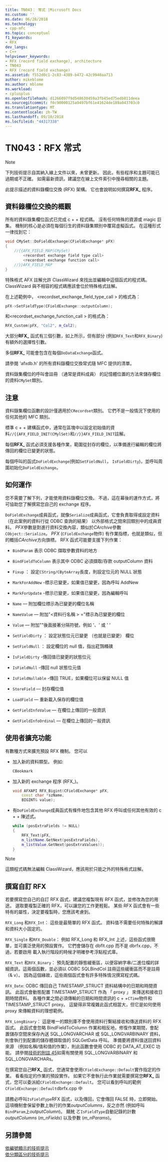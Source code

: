 ```yaml
---
title: TN043： 常式 |Microsoft Docs
ms.custom: ''
ms.date: 06/28/2018
ms.technology:
- cpp-mfc
ms.topic: conceptual
f1_keywords:
- RFX
dev_langs:
- C++
helpviewer_keywords:
- RFX (record field exchange), architecture
- TN043
- RFX (record field exchange)
ms.assetid: f552d0c1-2c83-4389-b472-42c9940aa713
author: mikeblome
ms.author: mblome
ms.workload:
- cplusplus
ms.openlocfilehash: d1266097f9d548630459a3fb45ed75edb811deea
ms.sourcegitcommit: f0c90000125a9497bf61e41624de189a043703c0
ms.translationtype: MT
ms.contentlocale: zh-TW
ms.lasthandoff: 09/10/2018
ms.locfileid: "44317338"
---
```

# <a name="tn043-rfx-routines"></a>TN043：RFX 常式

> [!NOTE]
> 下列技術提示自其納入線上文件以來，未曾更新。 因此，有些程序和主題可能已過期或不正確。 如需最新資訊，建議您在線上文件索引中搜尋相關的主題。

此提示描述的資料錄欄位交換 (RFX) 架構。 它也會說明如何撰寫**RFX_** 程序。

## <a name="overview-of-record-field-exchange"></a>資料錄欄位交換的概觀

所有的資料錄集欄位函式已完成 c + + 程式碼。 沒有任何特殊的資源或 magic 巨集。 機制的核心是必須在每個衍生的資料錄集類別中覆寫虛擬函式。 在這種形式一律找到它：

```cpp
void CMySet::DoFieldExchange(CFieldExchange* pFX)
{
    //{{AFX_FIELD_MAP(CMySet)
        <recordset exchange field type call>
        <recordset exchange function call>
    //}}AFX_FIELD_MAP
}
```

特殊格式 AFX 註解允許 ClassWizard 來找出並編輯中這個函式的程式碼。 ClassWizard 與不相容的程式碼應該會位於特殊格式註解。

在上述範例中， \<recordset_exchange_field_type_call > 的格式為：

```cpp
pFX->SetFieldType(CFieldExchange::outputColumn);
```

和\<recordset_exchange_function_call > 的格式為：

```cpp
RFX_Custom(pFX, "Col2", m_Col2);
```

大部分**RFX_** 函式有三個引數，如上所示，但有部分 (例如`RFX_Text`和`RFX_Binary`) 有額外的選擇性引數。

多個**RFX_** 可能會包含在每個`DoDataExchange`函式。

請參閱 'afxdb.h' 的所有資料錄欄位交換常式隨 MFC 提供的清單。

資料錄集欄位的呼叫會註冊 （通常是資料成員） 的記憶體位置的方法來儲存欄位的資料`CMySet`類別。

## <a name="notes"></a>注意

資料錄集欄位函數的設計僅適用於`CRecordset`類別。 它們不是一般情況下使用的任何其他的 MFC 類別。

標準 c + + 建構函式中，通常在區塊中以設定初始值的資料`//{{AFX_FIELD_INIT(CMylSet)`和`//}}AFX_FIELD_INIT`註解。

每個**RFX_** 函式必須支援各種作業，範圍從封存的欄位，以準備進行編輯的欄位將傳回的欄位已變更的狀態。

每個呼叫的函式`DoFieldExchange`(例如`SetFieldNull`， `IsFieldDirty`)，並呼叫周圍初始化`DoFieldExchange`。

## <a name="how-does-it-work"></a>如何運作

您不需要了解下列，才能使用資料錄欄位交換。 不過，這在幕後的運作方式，將可協助您了解撰寫您自己的 exchange 程序。

`DoFieldExchange`成員函式，就像`Serialize`成員函式，它會負責取得或設定資料 （在此案例的資料行從 ODBC 查詢的結果） 以外部格式之間來回類別中的成員資料。 *PFX*參數是對進行資料交換內容，類似於*CArchive*參數`CObject::Serialize`。 *PFX* (`CFieldExchange`物件) 有作業指標，也就是類似，但的概括*CArchive*方向旗標。 RFX 函式可能要支援下列作業：

- `BindParam` 表示 ODBC 擷取參數資料的地方

- `BindFieldToColumn` 表示其中 ODBC 必須擷取/存款 outputColumn 資料

- `Fixup` ： 設定`CString/CByteArray`長度，則設定位元的 NULL 狀態

- `MarkForAddNew` -標示已變更，如果值已變更，因為呼叫 AddNew

- `MarkForUpdate` -標示已變更，如果值已變更，因為編輯呼叫

- `Name` — 附加欄位標示為已變更的欄位名稱

- `NameValue` — 附加"\<資料行名稱 > ="標示為已變更的欄位

- `Value` — 附加""後面接著分隔符號，例如 '、' 或 ' '

- `SetFieldDirty` ： 設定狀態位元已變更 （也就是已變更） 欄位

- `SetFieldNull` ： 設定欄位的 null 值，指出葒鷑糔磢

- `IsFieldDirty` -傳回值已變更的狀態位元

- `IsFieldNull` -傳回 null 狀態位元值

- `IsFieldNullable` -傳回 TRUE，如果欄位可以保留 NULL 值

- `StoreField` — 封存欄位值

- `LoadField` — 重新載入保存的欄位值

- `GetFieldInfoValue` — 在欄位上傳回的一般資訊

- `GetFieldInfoOrdinal` — 在欄位上傳回的一般資訊

## <a name="user-extensions"></a>使用者擴充功能

有數種方式來擴充預設 RFX 機制。 您可以

- 加入新的資料類型。 例如: 

    ```cpp
    CBookmark
    ```

- 加入新的 exchange 程序 (RFX_)。

    ```cpp
    void AFXAPI RFX_Bigint(CFieldExchange* pFX,
        const char *szName,
        BIGINT& value);
    ```

- 有`DoFieldExchange`成員函式有條件地包含其他 RFX 呼叫或任何其他有效的 c + + 陳述式。

    ```cpp
    while (posExtraFields != NULL)
    {
        RFX_Text(pFX,
        m_listName.GetNext(posExtraFields),
        m_listValue.GetNext(posExtraValues));
    }
    ```

> [!NOTE]
> 這類程式碼無法編輯 ClassWizard，應該用於只能之外的特殊格式註解。

## <a name="writing-a-custom-rfx"></a>撰寫自訂 RFX

若要撰寫您自己的自訂 RFX 函式，建議您複製現有 RFX 函式，並修改為您的用途。 選取要複製正確的 RFX，可以讓您的工作更輕鬆。 某些 RFX 函式會有一些特有的屬性，決定要複製時，您應該考慮到。

`RFX_Long` 和`RFX_Int`： 這些是最簡單的 RFX 函式。 資料值不需要任何特殊的解譯和資料大小固定的。

`RFX_Single` 和`RFX_Double`： 例如 RFX_Long 和 RFX_Int 上述，這些函式很簡單，並可廣泛使用的預設實作。 它們會儲存在 dbflt.cpp 而不是 dbrfx.cpp，不過，若要啟用 載入執行階段的時候才明確參考浮點程式庫。

`RFX_Text` 和`RFX_Binary`： 預先配置的靜態緩衝區，以便容納字串/二進位檔的詳細資訊，這兩個函數，並必須以 ODBC SQLBindCol 註冊這些緩衝區而不是註冊 （& v）。 因為這個緣故，這些兩個函式會有許多特殊情況撰寫程式碼。

`RFX_Date`: ODBC 傳回自己 TIMESTAMP_STRUCT 資料結構中的日期和時間資訊。 此函式會動態配置 TIMESTAMP_STRUCT 作為 「 proxy 」 來傳送和接收日期時間資料。 各種作業之間必須傳輸的日期和時間資訊的 c + +`CTime`物件和 TIMESTAMP_STRUCT proxy。 這變得非常複雜此函式相當大，但它是如何使用 proxy 來傳輸資料的理想範例。

`RFX_LongBinary`： 這是唯一的類別庫不會使用資料行繫結接收和傳送資料的 RFX 函式。 此函式會忽略 BindFieldToColumn 作業和相反地，修復作業期間，會配置儲存空間來保存內送 SQL_LONGVARCHAR 或 SQL_LONGVARBINARY 資料，則會執行到配置的儲存體擷取值的 SQLGetData 呼叫。 準備要將資料值送回資料來源 （例如名稱/值和值的作業），則此函數會使用 ODBC 的 DATA_AT_EXEC 功能。 請參閱[技術的附註 45](../mfc/tn045-mfc-database-support-for-long-varchar-varbinary.md)如需有關使用 SQL_LONGVARBINARY 和 SQL_LONGVARCHARs。

在撰寫您自己**RFX_** 函式，您通常會使用`CFieldExchange::Default`實作指定的作業。 看看指定的作業的預設實作。 如果它不會執行此作業就需要撰寫您**RFX_** 函式，您可以委派給`CFieldExchange::Default`。 您可以看到呼叫的範例`CFieldExchange::Default`dbrfx.cpp 中

請務必呼叫`IsFieldType`RFX 函式，以及傳回，它會傳回 FALSE 時，立即開始。 這項機制會保留參數上執行的作業*outputColumns*，反之亦然 (例如呼叫`BindParam`上*outputColumn*)。 颾魤 ㄛ`IsFieldType`自動記錄的計數*outputColumns* (*m_nFields*) 以及參數 (*m_nParams*)。

## <a name="see-also"></a>另請參閱

[依編號顯示的技術提示](../mfc/technical-notes-by-number.md)  
[依分類區分的技術提示](../mfc/technical-notes-by-category.md)  
